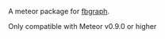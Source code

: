 A meteor package for [fbgraph](http://criso.github.io/fbgraph/).

Only compatible with Meteor v0.9.0 or higher
